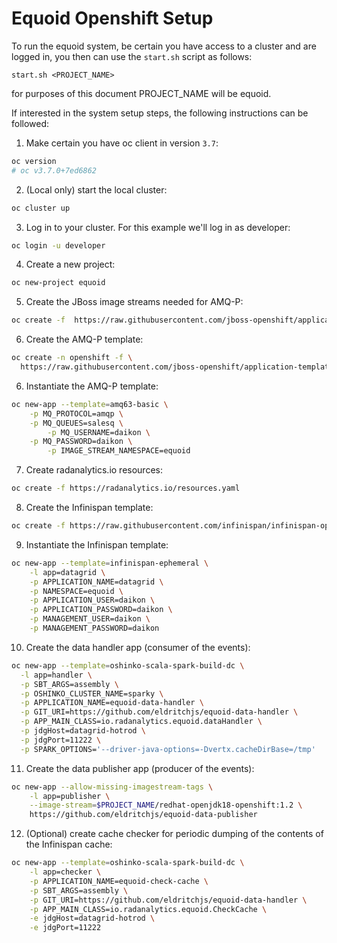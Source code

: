# Equoid Openshift Setup

To run the equoid system, be certain you have access to a cluster and are logged in, you then can use the `start.sh` script as follows: 

`start.sh <PROJECT_NAME>` 

for purposes of this document PROJECT_NAME will be equoid.

If interested in the system setup steps, the following instructions can be followed:

1. Make certain you have oc client in version `3.7`:
```bash
oc version
# oc v3.7.0+7ed6862
```
2. (Local only) start the local cluster:
```bash
oc cluster up
```

3. Log in to your cluster. For this example we'll log in as developer:
```bash
oc login -u developer
```

4. Create a new project:
```bash
oc new-project equoid
```

5. Create the JBoss image streams needed for AMQ-P:
```bash
oc create -f  https://raw.githubusercontent.com/jboss-openshift/application-templates/master/jboss-image-streams.json
```

6. Create the AMQ-P template:
```bash
oc create -n openshift -f \
  https://raw.githubusercontent.com/jboss-openshift/application-templates/master/amq/amq63-basic.json
```

6. Instantiate the AMQ-P template:
```bash
oc new-app --template=amq63-basic \
	-p MQ_PROTOCOL=amqp \
	-p MQ_QUEUES=salesq \
        -p MQ_USERNAME=daikon \
	-p MQ_PASSWORD=daikon \
        -p IMAGE_STREAM_NAMESPACE=equoid	
```

7. Create radanalytics.io resources:
```bash
oc create -f https://radanalytics.io/resources.yaml
```

8. Create the Infinispan template:
```bash
oc create -f https://raw.githubusercontent.com/infinispan/infinispan-openshift-templates/master/templates/infinispan-ephemeral.json
```

9. Instantiate the Infinispan template:
```bash
oc new-app --template=infinispan-ephemeral \
	-l app=datagrid \
	-p APPLICATION_NAME=datagrid \
	-p NAMESPACE=equoid \
	-p APPLICATION_USER=daikon \
	-p APPLICATION_PASSWORD=daikon \
	-p MANAGEMENT_USER=daikon \
	-p MANAGEMENT_PASSWORD=daikon 
```

10. Create the data handler app (consumer of the events):
```bash
oc new-app --template=oshinko-scala-spark-build-dc \
  -l app=handler \
  -p SBT_ARGS=assembly \
  -p OSHINKO_CLUSTER_NAME=sparky \
  -p APPLICATION_NAME=equoid-data-handler \
  -p GIT_URI=https://github.com/eldritchjs/equoid-data-handler \
  -p APP_MAIN_CLASS=io.radanalytics.equoid.dataHandler \
  -p jdgHost=datagrid-hotrod \
  -p jdgPort=11222 \
  -p SPARK_OPTIONS='--driver-java-options=-Dvertx.cacheDirBase=/tmp'
```

11. Create the data publisher app (producer of the events):
```bash
oc new-app --allow-missing-imagestream-tags \
	-l app=publisher \
	--image-stream=$PROJECT_NAME/redhat-openjdk18-openshift:1.2 \
	https://github.com/eldritchjs/equoid-data-publisher 
```

12. (Optional) create cache checker for periodic dumping of the contents of the Infinispan cache:
```bash
oc new-app --template=oshinko-scala-spark-build-dc \
	-l app=checker \
	-p APPLICATION_NAME=equoid-check-cache \
	-p SBT_ARGS=assembly \
	-p GIT_URI=https://github.com/eldritchjs/equoid-data-handler \
	-p APP_MAIN_CLASS=io.radanalytics.equoid.CheckCache \
	-e jdgHost=datagrid-hotrod \
	-e jdgPort=11222
```
